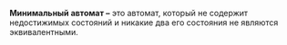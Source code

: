 **Минимальный автомат –** это автомат, который не содержит недостижимых состояний и никакие два его состояния не являются эквивалентными.